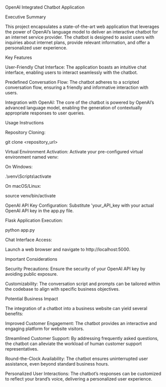 OpenAI Integrated Chatbot Application


Executive Summary



This project encapsulates a state-of-the-art web application that leverages the power of OpenAI’s language model to deliver an interactive chatbot for an internet service provider. The chatbot is designed to assist users with inquiries about internet plans, provide relevant information, and offer a personalized user experience.

Key Features


User-Friendly Chat Interface: The application boasts an intuitive chat interface, enabling users to interact seamlessly with the chatbot.



Predefined Conversation Flow: The chatbot adheres to a scripted conversation flow, ensuring a friendly and informative interaction with users.



Integration with OpenAI: The core of the chatbot is powered by OpenAI’s advanced language model, enabling the generation of contextually appropriate responses to user queries.


Usage Instructions


Repository Cloning:

git clone <repository_url>


Virtual Environment Activation: Activate your pre-configured virtual environment named venv:



On Windows:


.\venv\Scripts\activate

On macOS/Linux:


source venv/bin/activate



OpenAI API Key Configuration: Substitute 'your_API_key with your actual OpenAI API key in the app.py file.



Flask Application Execution:


python app.py

Chat Interface Access:

Launch a web browser and navigate to http://localhost:5000.

Important Considerations


Security Precautions: Ensure the security of your OpenAI API key by avoiding public exposure.

Customizability: The conversation script and prompts can be tailored within the codebase to align with specific business objectives.

Potential Business Impact


The integration of a chatbot into a business website can yield several benefits:

Improved Customer Engagement: The chatbot provides an interactive and engaging platform for website visitors.

Streamlined Customer Support: By addressing frequently asked questions, the chatbot can alleviate the workload of human customer support representatives.

Round-the-Clock Availability: The chatbot ensures uninterrupted user assistance, even beyond standard business hours.

Personalized User Interactions: The chatbot’s responses can be customized to reflect your brand’s voice, delivering a personalized user experience.
